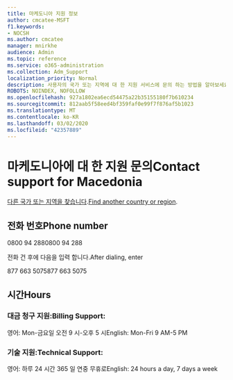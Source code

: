 ```yaml
---
title: 마케도니아 지원 정보
author: cmcatee-MSFT
f1.keywords:
- NOCSH
ms.author: cmcatee
manager: mnirkhe
audience: Admin
ms.topic: reference
ms.service: o365-administration
ms.collection: Adm_Support
localization_priority: Normal
description: 사용자의 국가 또는 지역에 대 한 지원 서비스에 문의 하는 방법을 알아보세요.
ROBOTS: NOINDEX, NOFOLLOW
ms.openlocfilehash: 927a1802ea6ecd54475a22b35155180f7b610234
ms.sourcegitcommit: 812aab5f58eed4bf359faf0e99f7f876af5b1023
ms.translationtype: MT
ms.contentlocale: ko-KR
ms.lasthandoff: 03/02/2020
ms.locfileid: "42357889"
---
```

# <a name="contact-support-for-macedonia"></a><span data-ttu-id="5ba72-103">마케도니아에 대 한 지원 문의</span><span class="sxs-lookup"><span data-stu-id="5ba72-103">Contact support for Macedonia</span></span>

<span data-ttu-id="5ba72-104">[다른 국가 또는 지역을 찾습니다](../contact-support-for-business-products.md).</span><span class="sxs-lookup"><span data-stu-id="5ba72-104">[Find another country or region](../contact-support-for-business-products.md).</span></span>

## <a name="phone-number"></a><span data-ttu-id="5ba72-105">전화 번호</span><span class="sxs-lookup"><span data-stu-id="5ba72-105">Phone number</span></span>
<span data-ttu-id="5ba72-106">0800 94 288</span><span class="sxs-lookup"><span data-stu-id="5ba72-106">0800 94 288</span></span>

<span data-ttu-id="5ba72-107">전화 건 후에 다음을 입력 합니다.</span><span class="sxs-lookup"><span data-stu-id="5ba72-107">After dialing, enter</span></span>

<span data-ttu-id="5ba72-108">877 663 5075</span><span class="sxs-lookup"><span data-stu-id="5ba72-108">877 663 5075</span></span>

## <a name="hours"></a><span data-ttu-id="5ba72-109">시간</span><span class="sxs-lookup"><span data-stu-id="5ba72-109">Hours</span></span>
### <a name="billing-support"></a><span data-ttu-id="5ba72-110">대금 청구 지원:</span><span class="sxs-lookup"><span data-stu-id="5ba72-110">Billing Support:</span></span>

<span data-ttu-id="5ba72-111">영어: Mon-금요일 오전 9 시-오후 5 시</span><span class="sxs-lookup"><span data-stu-id="5ba72-111">English: Mon-Fri 9 AM-5 PM</span></span>

### <a name="technical-support"></a><span data-ttu-id="5ba72-112">기술 지원:</span><span class="sxs-lookup"><span data-stu-id="5ba72-112">Technical Support:</span></span>

<span data-ttu-id="5ba72-113">영어: 하루 24 시간 365 일 연중 무휴로</span><span class="sxs-lookup"><span data-stu-id="5ba72-113">English: 24 hours a day, 7 days a week</span></span>
